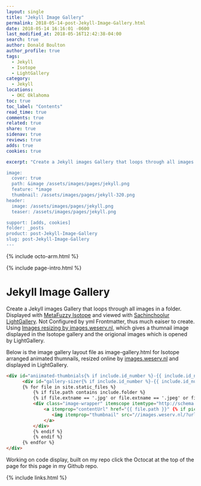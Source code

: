 ```yaml
---
layout: single
title: "Jekyll Image Gallery"
permalink: 2018-05-14-post-Jekyll-Image-Gallery.html
date: 2018-05-14 16:16:01 -0600
last_modified_at: 2018-05-16T12:42:38-04:00
search: true
author: Donald Boulton
author_profile: true
tags:
  - Jekyll
  - Isotope
  - LightGallery
category:
  - Jekyll
locations:
  - OKC Oklahoma
toc: true
toc_label: "Contents"
read_time: true
comments: true
related: true
share: true
sidenav: true
reviews: true
adds: true
cookies: true

excerpt: "Create a Jekyll images Gallery that loops through all images in a folder. Not Configured by yml Frontmatter, thus much eaiser to create. Using [Images resizing by images.weserv.nl](weserv.nl), which gives a thumnail image displayed in the isotope arranged gallery and the origional images which is opened by lightgallery.

image:
  cover: true
  path: &image /assets/images/pages/jekyll.png
  feature: *image
  thumbnail: /assets/images/pages/jekyll-320.png
header:
  image: /assets/images/pages/jekyll.png
  teaser: /assets/images/pages/jekyll.png      

support: [adds, cookies]
folder: _posts
product: post-Jekyll-Image-Gallery
slug: post-Jekyll-Image-Gallery
---
```


{% include octo-arm.html %}

{% include page-intro.html %}

# Jekyll Image Gallery

Create a Jekyll images Gallery that loops through all images in a folder. Displayed with [MetaFuzzy Isotope](https://isotope.metafizzy.co/) and viewed with [Sachinchoolur LightGallery](http://sachinchoolur.github.io/lightGallery/demos/). Not Configured by yml Frontmatter, thus much eaiser to create. Using [Images resizing by images.weserv.nl](weserv.nl), which gives a thumnail image displayed in the Isotope gallery and the origional images which is opened by LightGallery.

Below is the image gallery layout file as image-gallery.html for Isotope arranged animated thumnails, resized online by [images.weserv.nl](weserv.nl) and displayed in LightGallery.

```html
<div id="aniimated-thumbnials{% if include.id_number %}-{{ include.id_number }}{% endif %}" class="gallery">
      <div id="gallery-sizer{% if include.id_number %}-{{ include.id_number }}{% endif %}" class="gallery-sizer"></div>
      {% for file in site.static_files %}
          {% if file.path contains include.folder %}
          {% if file.extname == '.jpg' or file.extname == '.jpeg' or file.extname == '.JPG' or file.extname == '.JPEG' %}
          <div class="image-wrapper" itemscope itemtype="http://schema.org/ImageObject">
              <a itemprop="contentUrl" href="{{ file.path }}" {% if picture.title %} itemprop="name" data-sub-html="<div class='lg-toolbar caption'><h4>{{ picture.title | escape }}</h4>{% if picture.caption %}<p>{{ picture.caption | escape }}</p>{% endif %}</div>"{% endif %} class="image">
                 <img itemprop="thumbnail" src="//images.weserv.nl/?url={{ site.url | replace: 'http://','' | replace: 'https://','' }}{{ file.path }}&w=300&h=300&output=jpg&q=50&t=square" />
              </a>
          </div>
          {% endif %}
          {% endif %}
      {% endfor %}
</div>
```

Working on code display, built on my repo click the Octocat at the top of the page for this page in my Github repo.

{% include links.html %}

